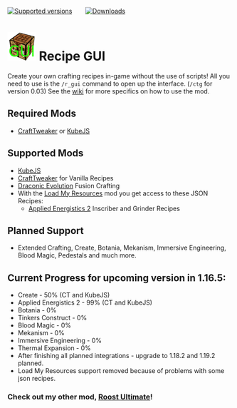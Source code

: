 [![Supported versions](https://cf.way2muchnoise.eu/versions/637442.svg?badge_style=for_the_badge)](https://www.curseforge.com/minecraft/mc-mods/recipe-gui) &emsp; &nbsp; [![Downloads](https://cf.way2muchnoise.eu/full_637442_downloads.svg?badge_style=for_the_badge)](https://www.curseforge.com/minecraft/mc-mods/recipe-gui)

# [![Recipe GUI logo](icon.png)](https://www.curseforge.com/minecraft/mc-mods/recipe-gui) Recipe GUI

Create your own crafting recipes in-game without the use of scripts! All you need to use is the `/r_gui` command to open up the interface. (`/ctg` for version 0.03) See the [wiki](https://tarantel.gitbook.io/recipe-gui-vanilla-crafttweaker-kubejs/) for more specifics on how to use the mod.

## Required Mods
- [CraftTweaker](https://www.curseforge.com/minecraft/mc-mods/crafttweaker) or [KubeJS](https://www.curseforge.com/minecraft/mc-mods/kubejs)

## Supported Mods
- [KubeJS](https://www.curseforge.com/minecraft/mc-mods/kubejs)
- [CraftTweaker](https://www.curseforge.com/minecraft/mc-mods/crafttweaker) for Vanilla Recipes
- [Draconic Evolution](https://www.curseforge.com/minecraft/mc-mods/draconic-evolution) Fusion Crafting
- With the [Load My Resources](https://www.curseforge.com/minecraft/mc-mods/load-my-resources-forge) mod you get access to these JSON Recipes:
  - [Applied Energistics 2](https://www.curseforge.com/minecraft/mc-mods/applied-energistics-2) Inscriber and Grinder Recipes

## Planned Support
- Extended Crafting, Create, Botania, Mekanism, Immersive Engineering, Blood Magic, Pedestals and much more.

## Current Progress for upcoming version in 1.16.5:
- Create - 50% (CT and KubeJS)
- Applied Energistics 2 - 99% (CT and KubeJS)
- Botania - 0% 
- Tinkers Construct - 0%
- Blood Magic - 0%
- Mekanism - 0%
- Immersive Engineering - 0%
- Thermal Expansion - 0%
- After finishing all planned integrations - upgrade to 1.18.2 and 1.19.2 planned.
- Load My Resources support removed because of problems with some json recipes.


### Check out my other mod, [Roost Ultimate](https://www.curseforge.com/minecraft/mc-mods/roost-ultimate)!
